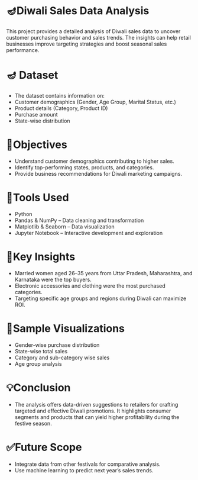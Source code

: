 # 🪔Diwali Sales Data Analysis
This project provides a detailed analysis of Diwali sales data to uncover customer purchasing behavior and sales trends. The insights can help retail businesses improve targeting strategies and boost seasonal sales performance.

# 🪔 Dataset
- The dataset contains information on:
- Customer demographics (Gender, Age Group, Marital Status, etc.)
- Product details (Category, Product ID)
- Purchase amount
- State-wise distribution

# 🎯Objectives
- Understand customer demographics contributing to higher sales.
- Identify top-performing states, products, and categories.
- Provide business recommendations for Diwali marketing campaigns.

# 🔧Tools Used
- Python
- Pandas & NumPy – Data cleaning and transformation
- Matplotlib & Seaborn – Data visualization
- Jupyter Notebook – Interactive development and exploration

# 📌Key Insights
- Married women aged 26–35 years from Uttar Pradesh, Maharashtra, and Karnataka were the top buyers.
- Electronic accessories and clothing were the most purchased categories.
- Targeting specific age groups and regions during Diwali can maximize ROI.

# 📸Sample Visualizations
- Gender-wise purchase distribution
- State-wise total sales
- Category and sub-category wise sales
- Age group analysis

# 💡Conclusion
- The analysis offers data-driven suggestions to retailers for crafting targeted and effective Diwali promotions. It highlights consumer segments and products that can yield higher profitability during the festive season.

# ✅Future Scope
- Integrate data from other festivals for comparative analysis.
- Use machine learning to predict next year’s sales trends.

